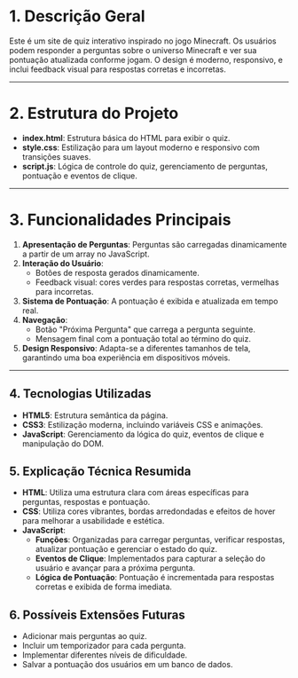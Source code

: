 # 1. Descrição Geral
Este é um site de quiz interativo inspirado no jogo Minecraft. Os usuários podem responder a perguntas sobre o universo Minecraft e ver sua pontuação atualizada conforme jogam. O design é moderno, responsivo, e inclui feedback visual para respostas corretas e incorretas.

---

# 2. Estrutura do Projeto
- **index.html**: Estrutura básica do HTML para exibir o quiz.
- **style.css**: Estilização para um layout moderno e responsivo com transições suaves.
- **script.js**: Lógica de controle do quiz, gerenciamento de perguntas, pontuação e eventos de clique.

---

# 3. Funcionalidades Principais
1. **Apresentação de Perguntas**: Perguntas são carregadas dinamicamente a partir de um array no JavaScript.
2. **Interação do Usuário**:
   - Botões de resposta gerados dinamicamente.
   - Feedback visual: cores verdes para respostas corretas, vermelhas para incorretas.
3. **Sistema de Pontuação**: A pontuação é exibida e atualizada em tempo real.
4. **Navegação**:
   - Botão "Próxima Pergunta" que carrega a pergunta seguinte.
   - Mensagem final com a pontuação total ao término do quiz.
5. **Design Responsivo**: Adapta-se a diferentes tamanhos de tela, garantindo uma boa experiência em dispositivos móveis.

---

## 4. Tecnologias Utilizadas
- **HTML5**: Estrutura semântica da página.
- **CSS3**: Estilização moderna, incluindo variáveis CSS e animações.
- **JavaScript**: Gerenciamento da lógica do quiz, eventos de clique e manipulação do DOM.



## 5. Explicação Técnica Resumida
- **HTML**: Utiliza uma estrutura clara com áreas específicas para perguntas, respostas e pontuação.
- **CSS**: Utiliza cores vibrantes, bordas arredondadas e efeitos de hover para melhorar a usabilidade e estética.
- **JavaScript**:
  - **Funções**: Organizadas para carregar perguntas, verificar respostas, atualizar pontuação e gerenciar o estado do quiz.
  - **Eventos de Clique**: Implementados para capturar a seleção do usuário e avançar para a próxima pergunta.
  - **Lógica de Pontuação**: Pontuação é incrementada para respostas corretas e exibida de forma imediata.



## 6. Possíveis Extensões Futuras
- Adicionar mais perguntas ao quiz.
- Incluir um temporizador para cada pergunta.
- Implementar diferentes níveis de dificuldade.
- Salvar a pontuação dos usuários em um banco de dados.


